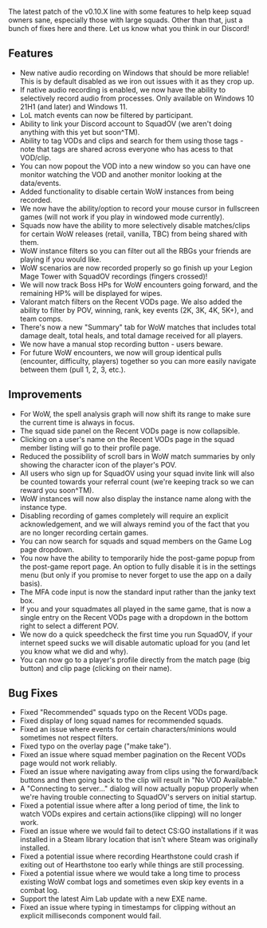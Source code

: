 The latest patch of the v0.10.X line with some features to help keep squad owners sane, especially those with large squads.
Other than that, just a bunch of fixes here and there.
Let us know what you think in our Discord!

## Features
* New native audio recording on Windows that should be more reliable! This is by default disabled as we iron out issues with it as they crop up.
* If native audio recording is enabled, we now have the ability to selectively record audio from processes. Only available on Windows 10 21H1 (and later) and Windows 11.
* LoL match events can now be filtered by participant.
* Ability to link your Discord account to SquadOV (we aren't doing anything with this yet but soon^TM).
* Ability to tag VODs and clips and search for them using those tags - note that tags are shared across everyone who has acess to that VOD/clip.
* You can now popout the VOD into a new window so you can have one monitor watching the VOD and another monitor looking at the data/events.
* Added functionality to disable certain WoW instances from being recorded.
* We now have the ability/option to record your mouse cursor in fullscreen games (will not work if you play in windowed mode currently).
* Squads now have the ability to more selectively disable matches/clips for certain WoW releases (retail, vanilla, TBC) from being shared with them.
* WoW instance filters so you can filter out all the RBGs your friends are playing if you would like.
* WoW scenarios are now recorded properly so go finish up your Legion Mage Tower with SquadOV recordings (fingers crossed)!
* We will now track Boss HPs for WoW encounters going forward, and the remaining HP% will be displayed for wipes.
* Valorant match filters on the Recent VODs page. We also added the ability to filter by POV, winning, rank, key events (2K, 3K, 4K, 5K+), and team comps.
* There's now a new "Summary" tab for WoW matches that includes total damage dealt, total heals, and total damage received for all players.
* We now have a manual stop recording button - users beware.
* For future WoW encounters, we now will group identical pulls (encounter, difficulty, players) together so you can more easily navigate between them (pull 1, 2, 3, etc.).

## Improvements
* For WoW, the spell analysis graph will now shift its range to make sure the current time is always in focus.
* The squad side panel on the Recent VODs page is now collapsible.
* Clicking on a user's name on the Recent VODs page in the squad member listing will go to their profile page.
* Reduced the possibility of scroll bars in WoW match summaries by only showing the character icon of the player's POV.
* All users who sign up for SquadOV using your squad invite link will also be counted towards your referral count (we're keeping track so we can reward you soon^TM).
* WoW instances will now also display the instance name along with the instance type.
* Disabling recording of games completely will require an explicit acknowledgement, and we will always remind you of the fact that you are no longer recording certain games.
* You can now search for squads and squad members on the Game Log page dropdown.
* You now have the ability to temporarily hide the post-game popup from the post-game report page. An option to fully disable it is in the settings menu (but only if you promise to never forget to use the app on a daily basis).
* The MFA code input is now the standard input rather than the janky text box.
* If you and your squadmates all played in the same game, that is now a single entry on the Recent VODs page with a dropdown in the bottom right to select a different POV.
* We now do a quick speedcheck the first time you run SquadOV, if your internet speed sucks we will disable automatic upload for you (and let you know what we did and why).
* You can now go to a player's profile directly from the match page (big button) and clip page (clicking on their name).

## Bug Fixes
* Fixed "Recommended" squads typo on the Recent VODs page.
* Fixed display of long squad names for recommended squads.
* Fixed an issue where events for certain characters/minions would sometimes not respect filters.
* Fixed typo on the overlay page ("make take").
* Fixed an issue where squad member pagination on the Recent VODs page would not work reliably.
* Fixed an issue where navigating away from clips using the forward/back buttons and then going back to the clip will result in "No VOD Available."
* A "Connecting to server..." dialog will now actually popup properly when we're having trouble connecting to SquadOV's servers on initial startup.
* Fixed a potential issue where after a long period of time, the link to watch VODs expires and certain actions(like clipping) will no longer work.
* Fixed an issue where we would fail to detect CS:GO installations if it was installed in a Steam library location that isn't where Steam was originally installed.
* Fixed a potential issue where recording Hearthstone could crash if exiting out of Hearthstone too early while things are still processing.
* Fixed a potential issue where we would take a long time to process existing WoW combat logs and sometimes even skip key events in a combat log.
* Support the latest Aim Lab update with a new EXE name.
* Fixed an issue where typing in timestamps for clipping without an explicit milliseconds component would fail.